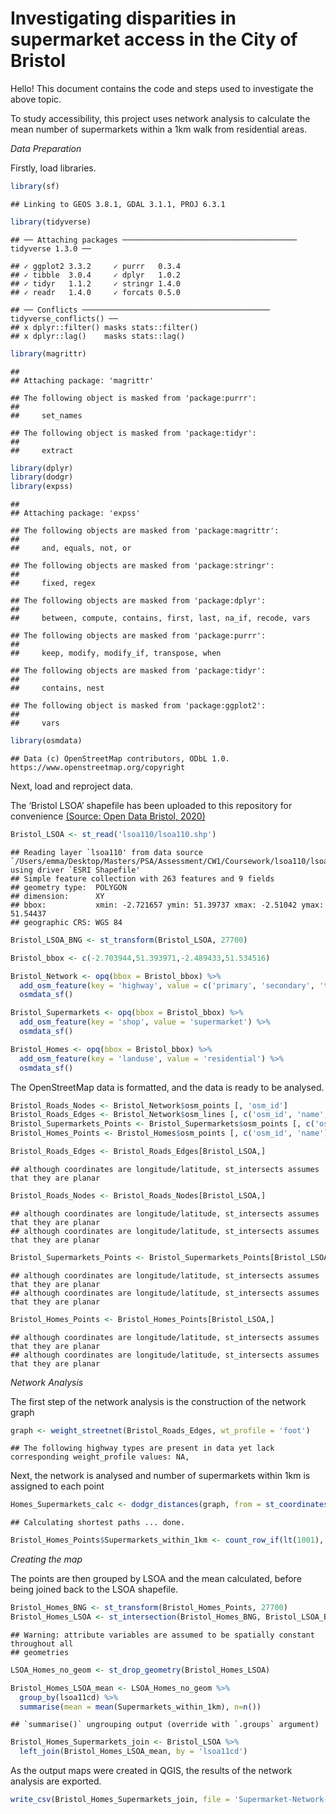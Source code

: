 Investigating disparities in supermarket access in the City of Bristol
================

Hello\! This document contains the code and steps used to investigate
the above topic.

To study accessibility, this project uses network analysis to calculate
the mean number of supermarkets within a 1km walk from residential
areas.

*Data Preparation*

Firstly, load libraries.

``` r
library(sf)
```

    ## Linking to GEOS 3.8.1, GDAL 3.1.1, PROJ 6.3.1

``` r
library(tidyverse)
```

    ## ── Attaching packages ─────────────────────────────────────── tidyverse 1.3.0 ──

    ## ✓ ggplot2 3.3.2     ✓ purrr   0.3.4
    ## ✓ tibble  3.0.4     ✓ dplyr   1.0.2
    ## ✓ tidyr   1.1.2     ✓ stringr 1.4.0
    ## ✓ readr   1.4.0     ✓ forcats 0.5.0

    ## ── Conflicts ────────────────────────────────────────── tidyverse_conflicts() ──
    ## x dplyr::filter() masks stats::filter()
    ## x dplyr::lag()    masks stats::lag()

``` r
library(magrittr)
```

    ## 
    ## Attaching package: 'magrittr'

    ## The following object is masked from 'package:purrr':
    ## 
    ##     set_names

    ## The following object is masked from 'package:tidyr':
    ## 
    ##     extract

``` r
library(dplyr)
library(dodgr)
library(expss)
```

    ## 
    ## Attaching package: 'expss'

    ## The following objects are masked from 'package:magrittr':
    ## 
    ##     and, equals, not, or

    ## The following objects are masked from 'package:stringr':
    ## 
    ##     fixed, regex

    ## The following objects are masked from 'package:dplyr':
    ## 
    ##     between, compute, contains, first, last, na_if, recode, vars

    ## The following objects are masked from 'package:purrr':
    ## 
    ##     keep, modify, modify_if, transpose, when

    ## The following objects are masked from 'package:tidyr':
    ## 
    ##     contains, nest

    ## The following object is masked from 'package:ggplot2':
    ## 
    ##     vars

``` r
library(osmdata)
```

    ## Data (c) OpenStreetMap contributors, ODbL 1.0. https://www.openstreetmap.org/copyright

Next, load and reproject data.

The ‘Bristol LSOA’ shapefile has been uploaded to this repository for
convenience [(Source: Open Data
Bristol, 2020)](https://opendata.bristol.gov.uk/explore/dataset/lsoa110/information/)

``` r
Bristol_LSOA <- st_read('lsoa110/lsoa110.shp')
```

    ## Reading layer `lsoa110' from data source `/Users/emma/Desktop/Masters/PSA/Assessment/CW1/Coursework/lsoa110/lsoa110.shp' using driver `ESRI Shapefile'
    ## Simple feature collection with 263 features and 9 fields
    ## geometry type:  POLYGON
    ## dimension:      XY
    ## bbox:           xmin: -2.721657 ymin: 51.39737 xmax: -2.51042 ymax: 51.54437
    ## geographic CRS: WGS 84

``` r
Bristol_LSOA_BNG <- st_transform(Bristol_LSOA, 27700)

Bristol_bbox <- c(-2.703944,51.393971,-2.489433,51.534516)

Bristol_Network <- opq(bbox = Bristol_bbox) %>%
  add_osm_feature(key = 'highway', value = c('primary', 'secondary', 'tertiary', 'residential', 'path', 'footway', 'unclassified', 'living_street', 'pedestrian')) %>%
  osmdata_sf()

Bristol_Supermarkets <- opq(bbox = Bristol_bbox) %>%
  add_osm_feature(key = 'shop', value = 'supermarket') %>%
  osmdata_sf()

Bristol_Homes <- opq(bbox = Bristol_bbox) %>%
  add_osm_feature(key = 'landuse', value = 'residential') %>%
  osmdata_sf()
```

The OpenStreetMap data is formatted, and the data is ready to be
analysed.

``` r
Bristol_Roads_Nodes <- Bristol_Network$osm_points [, 'osm_id']
Bristol_Roads_Edges <- Bristol_Network$osm_lines [, c('osm_id', 'name', 'highway', 'oneway', 'maxspeed')]
Bristol_Supermarkets_Points <- Bristol_Supermarkets$osm_points [, c('osm_id', 'name')]
Bristol_Homes_Points <- Bristol_Homes$osm_points [, c('osm_id', 'name')]

Bristol_Roads_Edges <- Bristol_Roads_Edges[Bristol_LSOA,]
```

    ## although coordinates are longitude/latitude, st_intersects assumes that they are planar

``` r
Bristol_Roads_Nodes <- Bristol_Roads_Nodes[Bristol_LSOA,]
```

    ## although coordinates are longitude/latitude, st_intersects assumes that they are planar
    ## although coordinates are longitude/latitude, st_intersects assumes that they are planar

``` r
Bristol_Supermarkets_Points <- Bristol_Supermarkets_Points[Bristol_LSOA,]
```

    ## although coordinates are longitude/latitude, st_intersects assumes that they are planar
    ## although coordinates are longitude/latitude, st_intersects assumes that they are planar

``` r
Bristol_Homes_Points <- Bristol_Homes_Points[Bristol_LSOA,]
```

    ## although coordinates are longitude/latitude, st_intersects assumes that they are planar
    ## although coordinates are longitude/latitude, st_intersects assumes that they are planar

*Network Analysis*

The first step of the network analysis is the construction of the
network graph

``` r
graph <- weight_streetnet(Bristol_Roads_Edges, wt_profile = 'foot')
```

    ## The following highway types are present in data yet lack corresponding weight_profile values: NA,

Next, the network is analysed and number of supermarkets within 1km is
assigned to each point

``` r
Homes_Supermarkets_calc <- dodgr_distances(graph, from = st_coordinates(Bristol_Homes_Points), to = st_coordinates(Bristol_Supermarkets_Points), shortest = TRUE, pairwise = FALSE, quiet = FALSE)
```

    ## Calculating shortest paths ... done.

``` r
Bristol_Homes_Points$Supermarkets_within_1km <- count_row_if(lt(1001), Homes_Supermarkets_calc)
```

*Creating the map*

The points are then grouped by LSOA and the mean calculated, before
being joined back to the LSOA shapefile.

``` r
Bristol_Homes_BNG <- st_transform(Bristol_Homes_Points, 27700)
Bristol_Homes_LSOA <- st_intersection(Bristol_Homes_BNG, Bristol_LSOA_BNG)
```

    ## Warning: attribute variables are assumed to be spatially constant throughout all
    ## geometries

``` r
LSOA_Homes_no_geom <- st_drop_geometry(Bristol_Homes_LSOA)

Bristol_Homes_LSOA_mean <- LSOA_Homes_no_geom %>%
  group_by(lsoa11cd) %>%
  summarise(mean = mean(Supermarkets_within_1km), n=n())
```

    ## `summarise()` ungrouping output (override with `.groups` argument)

``` r
Bristol_Homes_Supermarkets_join <- Bristol_LSOA %>%
  left_join(Bristol_Homes_LSOA_mean, by = 'lsoa11cd')
```

As the output maps were created in QGIS, the results of the network
analysis are exported.

``` r
write_csv(Bristol_Homes_Supermarkets_join, file = 'Supermarket-Network-Analysis.csv')
```
